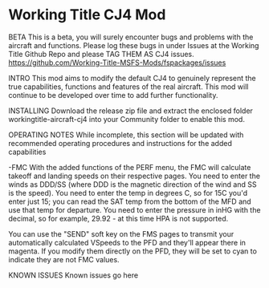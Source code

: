 # Working Title CJ4 Mod

BETA
This is a beta, you will surely encounter bugs and problems with the aircraft and functions. Please log these bugs in under Issues at the Working Title Github Repo and please TAG THEM AS CJ4 issues. https://github.com/Working-Title-MSFS-Mods/fspackages/issues

INTRO
This mod aims to modify the default CJ4 to genuinely represent the true capabilities, functions and features of the real aircraft. This mod will continue to be developed over time to add further functionality.

INSTALLING
Download the release zip file and extract the enclosed folder workingtitle-aircraft-cj4 into your Community folder to enable this mod.

OPERATING NOTES
While incomplete, this section will be updated with recommended operating procedures and instructions for the added capabilities

-FMC
With the added functions of the PERF menu, the FMC will calculate takeoff and landing speeds on their respective pages. You need to enter the winds as DDD/SS (where DDD is the magnetic direction of the wind and SS is the speed). You need to enter the temp in degrees C, so for 15C you'd enter just 15; you can read the SAT temp from the bottom of the MFD and use that temp for departure. You need to enter the pressure in inHG with the decimal, so for example, 29.92 - at this time HPA is not supported.

You can use the "SEND" soft key on the FMS pages to transmit your automatically calculated VSpeeds to the PFD and they'll appear there in magenta. If you modify them directly on the PFD, they will be set to cyan to indicate they are not FMC values.

KNOWN ISSUES
Known issues go here
